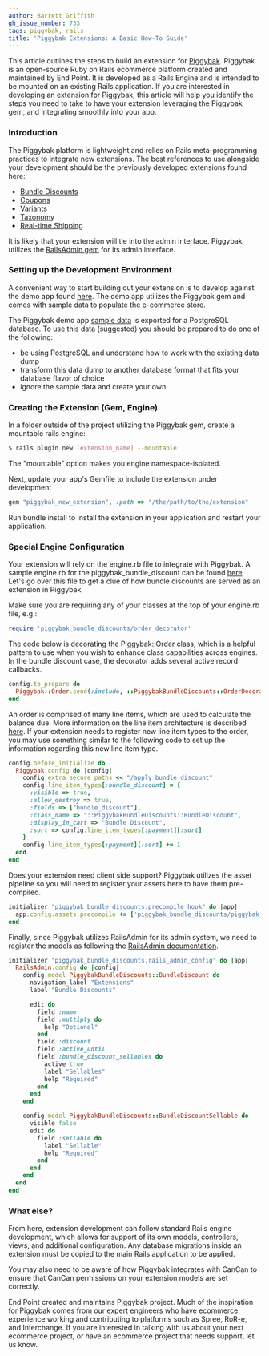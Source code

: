 ```yaml
---
author: Barrett Griffith
gh_issue_number: 733
tags: piggybak, rails
title: 'Piggybak Extensions: A Basic How-To Guide'
---
```


This article outlines the steps to build an extension for [Piggybak](http://www.piggybak.org/). Piggybak is an open-source Ruby on Rails ecommerce platform created and maintained by End Point. It is developed as a Rails Engine and is intended to be mounted on an existing Rails application. If you are interested in developing an extension for Piggybak, this article will help you identify the steps you need to take to have your extension leveraging the Piggybak gem, and integrating smoothly into your app.

### Introduction

The Piggybak platform is lightweight and relies on Rails meta-programming practices to integrate new extensions. The best references to use alongside your development should be the previously developed extensions found here:

- [Bundle Discounts](https://github.com/piggybak/piggybak_bundle_discounts)
- [Coupons](https://github.com/piggybak/piggybak_coupons)
- [Variants](https://github.com/piggybak/piggybak_variants)
- [Taxonomy](https://github.com/piggybak/piggybak_taxonomy)
- [Real-time Shipping](https://github.com/piggybak/piggybak_realtime_shipping)

It is likely that your extension will tie into the admin interface. Piggybak utilizes the [RailsAdmin gem](https://github.com/sferik/rails_admin) for its admin interface.

### Setting up the Development Environment

A convenient way to start building out your extension is to develop against the demo app found [here](https://github.com/piggybak/demo). The demo app utilizes the Piggybak gem and comes with sample data to populate the e-commerce store.

The Piggybak demo app [sample data](https://github.com/piggybak/demo/blob/master/sample.psql) is exported for a PostgreSQL database. To use this data (suggested) you should be prepared to do one of the following:

- be using PostgreSQL and understand how to work with the existing data dump
- transform this data dump to another database format that fits your database flavor of choice
- ignore the sample data and create your own

### Creating the Extension (Gem, Engine)

In a folder outside of the project utilizing the Piggybak gem, create a mountable rails engine:

```bash
$ rails plugin new [extension_name] --mountable
```

The "mountable" option makes you engine namespace-isolated.

Next, update your app's Gemfile to include the extension under development

```ruby
gem "piggybak_new_extension", :path => "/the/path/to/the/extension"
```

Run bundle install to install the extension in your application and restart your application.

### Special Engine Configuration

Your extension will rely on the engine.rb file to integrate with Piggybak. A sample engine.rb for the piggybak_bundle_discount can be found [here](https://github.com/piggybak/piggybak_bundle_discounts/blob/master/lib/piggybak_bundle_discounts/engine.rb). Let's go over this file to get a clue of how bundle discounts are served as an extension in Piggybak.

Make sure you are requiring any of your classes at the top of your engine.rb file, e.g.:

```ruby
require 'piggybak_bundle_discounts/order_decorator'
```

The code below is decorating the Piggybak::Order class, which is a helpful pattern to use when you wish to enhance class capabilities across engines. In the bundle discount case, the decorator adds several active record callbacks.

```ruby
config.to_prepare do
  Piggybak::Order.send(:include, ::PiggybakBundleDiscounts::OrderDecorator)
end
```

An order is comprised of many line items, which are used to calculate the balance due. More information on the line item architecture is described [here](/blog/2012/10/17/piggybak-update-line-item-rearchitecture). If your extension needs to register new line item types to the order, you may use something similar to the following code to set up the information regarding this new line item type.

```ruby
config.before_initialize do
  Piggybak.config do |config|
    config.extra_secure_paths << "/apply_bundle_discount"
    config.line_item_types[:bundle_discount] = {
      :visible => true,
      :allow_destroy => true,
      :fields => ["bundle_discount"],
      :class_name => "::PiggybakBundleDiscounts::BundleDiscount",
      :display_in_cart => "Bundle Discount",
      :sort => config.line_item_types[:payment][:sort]
    }
    config.line_item_types[:payment][:sort] += 1
  end
end
```

Does your extension need client side support? Piggybak utilizes the asset pipeline so you will need to register your assets here to have them pre-compiled.

```ruby
initializer "piggybak_bundle_discounts.precompile_hook" do |app|
  app.config.assets.precompile += ['piggybak_bundle_discounts/piggybak_bundle_discounts.js']
end
```

Finally, since Piggybak utilizes RailsAdmin for its admin system, we need to register the models as following the [RailsAdmin documentation]().

```ruby
initializer "piggybak_bundle_discounts.rails_admin_config" do |app|
  RailsAdmin.config do |config|
    config.model PiggybakBundleDiscounts::BundleDiscount do
      navigation_label "Extensions"
      label "Bundle Discounts"

      edit do
        field :name
        field :multiply do
          help "Optional"
        end
        field :discount
        field :active_until
        field :bundle_discount_sellables do
          active true
          label "Sellables"
          help "Required"
        end
      end
    end

    config.model PiggybakBundleDiscounts::BundleDiscountSellable do
      visible false
      edit do
        field :sellable do
          label "Sellable"
          help "Required"
        end
      end
    end
  end
end
```

### What else?

From here, extension development can follow standard Rails engine development, which allows for support of its own models, controllers, views, and additional configuration. Any database migrations inside an extension must be copied to the main Rails application to be applied.

You may also need to be aware of how Piggybak integrates with CanCan to ensure that CanCan permissions on your extension models are set correctly.

End Point created and maintains Piggybak project. Much of the inspiration for Piggybak comes from our expert engineers who have ecommerce experience working and contributing to platforms such as Spree, RoR-e, and Interchange. If you are interested in talking with us about your next ecommerce project, or have an ecommerce project that needs support, let us know.
